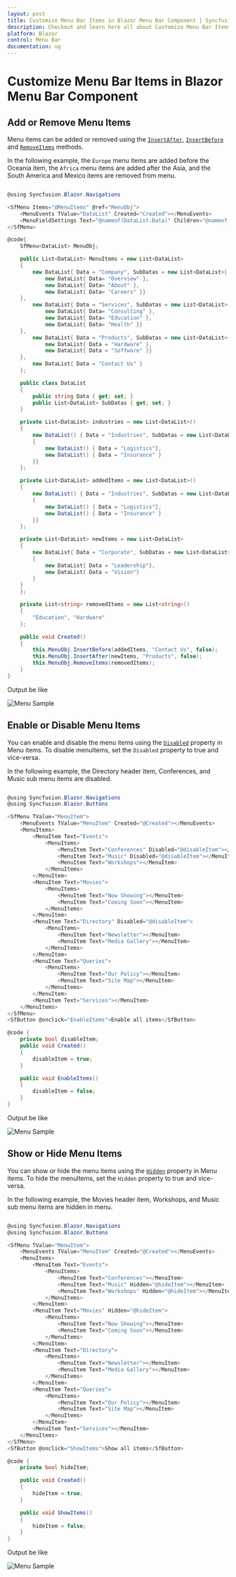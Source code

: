 ```yaml
---
layout: post
title: Customize Menu Bar Items in Blazor Menu Bar Component | Syncfusion
description: Checkout and learn here all about Customize Menu Bar Items in Syncfusion Blazor Menu Bar component and more.
platform: Blazor
control: Menu Bar 
documentation: ug
---
```


# Customize Menu Bar Items in Blazor Menu Bar Component

## Add or Remove Menu Items

Menu items can be added or removed using the [`InsertAfter`](https://help.syncfusion.com/cr/blazor/Syncfusion.Blazor~Syncfusion.Blazor.Navigations.SfContextMenu~InsertAfter.html), [`InsertBefore`](https://help.syncfusion.com/cr/blazor/Syncfusion.Blazor~Syncfusion.Blazor.Navigations.SfContextMenu~InsertBefore.html) and [`RemoveItems`](https://help.syncfusion.com/cr/blazor/Syncfusion.Blazor~Syncfusion.Blazor.Navigations.SfContextMenu~RemoveItems.html) methods.

In the following example, the `Europe` menu items are added before the Oceania item, the `Africa` menu items are added after the Asia, and the South America and Mexico items are removed from menu.

```csharp

@using Syncfusion.Blazor.Navigations

<SfMenu Items="@MenuItems" @ref="MenuObj">
    <MenuEvents TValue="DataList" Created="Created"></MenuEvents>
    <MenuFieldSettings Text="@nameof(DataList.Data)" Children="@nameof(DataList.SubDatas)"></MenuFieldSettings>
</SfMenu>

@code{
    SfMenu<DataList> MenuObj;

    public List<DataList> MenuItems = new List<DataList>
    {
        new DataList{ Data = "Company", SubDatas = new List<DataList>{
            new DataList{ Data= "Overview" },
            new DataList{ Data= "About" },
            new DataList{ Data= "Careers" }}
    },
        new DataList{ Data = "Services", SubDatas = new List<DataList>{
            new DataList{ Data= "Consulting" },
            new DataList{ Data= "Education" },
            new DataList{ Data= "Health" }}
    },
        new DataList{ Data = "Products", SubDatas = new List<DataList>{
            new DataList{ Data = "Hardware" },
            new DataList{ Data = "Software" }}
    },
        new DataList{ Data = "Contact Us" }
    };

    public class DataList
    {
        public string Data { get; set; }
        public List<DataList> SubDatas { get; set; }
    }

    private List<DataList> industries = new List<DataList>()
    {
        new DataList() { Data = "Industries", SubDatas = new List<DataList>()
        {
            new DataList() { Data = "Logistics"},
            new DataList() { Data = "Insurance" }
        }}
    };

    private List<DataList> addedItems = new List<DataList>()
    {
        new DataList() { Data = "Industries", SubDatas = new List<DataList>()
        {
            new DataList() { Data = "Logistics"},
            new DataList() { Data = "Insurance" }
        }}
    };

    private List<DataList> newItems = new List<DataList>
    {
        new DataList{ Data = "Corporate", SubDatas = new List<DataList>
        {
            new DataList{ Data = "Leadership"},
            new DataList{ Data = "Vision"}
        }
    }
    };

    private List<string> removedItems = new List<string>()
    {
        "Education", "Hardware"
    };

    public void Created()
    {
        this.MenuObj.InsertBefore(addedItems, "Contact Us", false);
        this.MenuObj.InsertAfter(newItems, "Products", false);
        this.MenuObj.RemoveItems(removedItems);
    }
}

```

Output be like

![Menu Sample](./../images/menu-insertbefore.png)

## Enable or Disable Menu Items

You can enable and disable the menu items using the [`Disabled`](https://help.syncfusion.com/cr/blazor/Syncfusion.Blazor.Navigations.MenuItem.html#Syncfusion_Blazor_Navigations_MenuItem_Disabled) property in Menu items. To disable menuItems, set the `Disabled` property to true and vice-versa.

In the following example, the Directory header item, Conferences, and Music sub menu items are disabled.

```csharp

@using Syncfusion.Blazor.Navigations
@using Syncfusion.Blazor.Buttons

<SfMenu TValue="MenuItem">
    <MenuEvents TValue="MenuItem" Created="@Created"></MenuEvents>
    <MenuItems>
        <MenuItem Text="Events">
            <MenuItems>
                <MenuItem Text="Conferences" Disabled="@disableItem"></MenuItem>
                <MenuItem Text="Music" Disabled="@disableItem"></MenuItem>
                <MenuItem Text="Workshops"></MenuItem>
            </MenuItems>
        </MenuItem>
        <MenuItem Text="Movies">
            <MenuItems>
                <MenuItem Text="Now Showing"></MenuItem>
                <MenuItem Text="Coming Soon"></MenuItem>
            </MenuItems>
        </MenuItem>
        <MenuItem Text="Directory" Disabled="@disableItem">
            <MenuItems>
                <MenuItem Text="Newsletter"></MenuItem>
                <MenuItem Text="Media Gallery"></MenuItem>
            </MenuItems>
        </MenuItem>
        <MenuItem Text="Queries">
            <MenuItems>
                <MenuItem Text="Our Policy"></MenuItem>
                <MenuItem Text="Site Map"></MenuItem>
            </MenuItems>
        </MenuItem>
        <MenuItem Text="Services"></MenuItem>
    </MenuItems>
</SfMenu>
<SfButton @onclick="EnableItems">Enable all items</SfButton>

@code {
    private bool disableItem;
    public void Created()
    {
        disableItem = true;
    }

    public void EnableItems()
    {
        disableItem = false;
    }
}

```

Output be like

![Menu Sample](./../images/menu-enable.png)

## Show or Hide Menu Items

You can show or hide the menu items using the [`Hidden`](https://help.syncfusion.com/cr/blazor/Syncfusion.Blazor.Navigations.MenuItem.html#Syncfusion_Blazor_Navigations_MenuItem_Hidden) property in Menu items. To hide the menuItems, set the `Hidden` property to true and vice-versa.

In the following example, the Movies header item, Workshops, and Music sub menu items are hidden in menu.

```csharp

@using Syncfusion.Blazor.Navigations
@using Syncfusion.Blazor.Buttons

<SfMenu TValue="MenuItem">
    <MenuEvents TValue="MenuItem" Created="@Created"></MenuEvents>
    <MenuItems>
        <MenuItem Text="Events">
            <MenuItems>
                <MenuItem Text="Conferences"></MenuItem>
                <MenuItem Text="Music" Hidden="@hideItem"></MenuItem>
                <MenuItem Text="Workshops" Hidden="@hideItem"></MenuItem>
            </MenuItems>
        </MenuItem>
        <MenuItem Text="Movies" Hidden="@hideItem">
            <MenuItems>
                <MenuItem Text="Now Showing"></MenuItem>
                <MenuItem Text="Coming Soon"></MenuItem>
            </MenuItems>
        </MenuItem>
        <MenuItem Text="Directory">
            <MenuItems>
                <MenuItem Text="Newsletter"></MenuItem>
                <MenuItem Text="Media Gallery"></MenuItem>
            </MenuItems>
        </MenuItem>
        <MenuItem Text="Queries">
            <MenuItems>
                <MenuItem Text="Our Policy"></MenuItem>
                <MenuItem Text="Site Map"></MenuItem>
            </MenuItems>
        </MenuItem>
        <MenuItem Text="Services"></MenuItem>
    </MenuItems>
</SfMenu>
<SfButton @onclick="ShowItems">Show all items</SfButton>

@code {
    private bool hideItem;

    public void Created()
    {
        hideItem = true;
    }

    public void ShowItems()
    {
        hideItem = false;
    }
}

```

Output be like

![Menu Sample](./../images/menu-show.png)